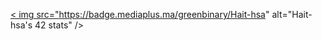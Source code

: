 

<a href="" >< img src="https://badge.mediaplus.ma/greenbinary/Hait-hsa" alt="Hait-hsa's 42 stats" /></a>
